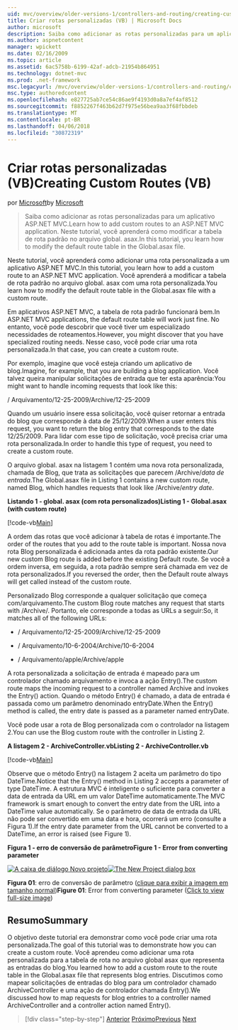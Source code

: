 ```yaml
---
uid: mvc/overview/older-versions-1/controllers-and-routing/creating-custom-routes-vb
title: Criar rotas personalizadas (VB) | Microsoft Docs
author: microsoft
description: Saiba como adicionar as rotas personalizadas para um aplicativo ASP.NET MVC. Neste tutorial, você aprenderá como modificar a tabela de rota padrão no arquivo global. asax.
ms.author: aspnetcontent
manager: wpickett
ms.date: 02/16/2009
ms.topic: article
ms.assetid: 6ac5758b-6199-42af-adcb-21954b864951
ms.technology: dotnet-mvc
ms.prod: .net-framework
msc.legacyurl: /mvc/overview/older-versions-1/controllers-and-routing/creating-custom-routes-vb
msc.type: authoredcontent
ms.openlocfilehash: e827725ab7ce54c86ae9f4193d0a8a7ef4af8512
ms.sourcegitcommit: f8852267f463b62d7f975e56bea9aa3f68fbbdeb
ms.translationtype: MT
ms.contentlocale: pt-BR
ms.lasthandoff: 04/06/2018
ms.locfileid: "30872319"
---
```

<a name="creating-custom-routes-vb"></a><span data-ttu-id="8d6c5-104">Criar rotas personalizadas (VB)</span><span class="sxs-lookup"><span data-stu-id="8d6c5-104">Creating Custom Routes (VB)</span></span>
====================
<span data-ttu-id="8d6c5-105">por [Microsoft](https://github.com/microsoft)</span><span class="sxs-lookup"><span data-stu-id="8d6c5-105">by [Microsoft](https://github.com/microsoft)</span></span>

> <span data-ttu-id="8d6c5-106">Saiba como adicionar as rotas personalizadas para um aplicativo ASP.NET MVC.</span><span class="sxs-lookup"><span data-stu-id="8d6c5-106">Learn how to add custom routes to an ASP.NET MVC application.</span></span> <span data-ttu-id="8d6c5-107">Neste tutorial, você aprenderá como modificar a tabela de rota padrão no arquivo global. asax.</span><span class="sxs-lookup"><span data-stu-id="8d6c5-107">In this tutorial, you learn how to modify the default route table in the Global.asax file.</span></span>


<span data-ttu-id="8d6c5-108">Neste tutorial, você aprenderá como adicionar uma rota personalizada a um aplicativo ASP.NET MVC.</span><span class="sxs-lookup"><span data-stu-id="8d6c5-108">In this tutorial, you learn how to add a custom route to an ASP.NET MVC application.</span></span> <span data-ttu-id="8d6c5-109">Você aprenderá a modificar a tabela de rota padrão no arquivo global. asax com uma rota personalizada.</span><span class="sxs-lookup"><span data-stu-id="8d6c5-109">You learn how to modify the default route table in the Global.asax file with a custom route.</span></span>

<span data-ttu-id="8d6c5-110">Em aplicativos ASP.NET MVC, a tabela de rota padrão funcionará bem.</span><span class="sxs-lookup"><span data-stu-id="8d6c5-110">In ASP.NET MVC applications, the default route table will work just fine.</span></span> <span data-ttu-id="8d6c5-111">No entanto, você pode descobrir que você tiver um especializado necessidades de roteamentos.</span><span class="sxs-lookup"><span data-stu-id="8d6c5-111">However, you might discover that you have specialized routing needs.</span></span> <span data-ttu-id="8d6c5-112">Nesse caso, você pode criar uma rota personalizada.</span><span class="sxs-lookup"><span data-stu-id="8d6c5-112">In that case, you can create a custom route.</span></span>

<span data-ttu-id="8d6c5-113">Por exemplo, imagine que você esteja criando um aplicativo de blog.</span><span class="sxs-lookup"><span data-stu-id="8d6c5-113">Imagine, for example, that you are building a blog application.</span></span> <span data-ttu-id="8d6c5-114">Você talvez queira manipular solicitações de entrada que ter esta aparência:</span><span class="sxs-lookup"><span data-stu-id="8d6c5-114">You might want to handle incoming requests that look like this:</span></span>

<span data-ttu-id="8d6c5-115">/ Arquivamento/12-25-2009</span><span class="sxs-lookup"><span data-stu-id="8d6c5-115">/Archive/12-25-2009</span></span>

<span data-ttu-id="8d6c5-116">Quando um usuário insere essa solicitação, você quiser retornar a entrada do blog que corresponde à data de 25/12/2009.</span><span class="sxs-lookup"><span data-stu-id="8d6c5-116">When a user enters this request, you want to return the blog entry that corresponds to the date 12/25/2009.</span></span> <span data-ttu-id="8d6c5-117">Para lidar com esse tipo de solicitação, você precisa criar uma rota personalizada.</span><span class="sxs-lookup"><span data-stu-id="8d6c5-117">In order to handle this type of request, you need to create a custom route.</span></span>

<span data-ttu-id="8d6c5-118">O arquivo global. asax na listagem 1 contém uma nova rota personalizada, chamada de Blog, que trata as solicitações que parecem /Archive/*data de entrada*.</span><span class="sxs-lookup"><span data-stu-id="8d6c5-118">The Global.asax file in Listing 1 contains a new custom route, named Blog, which handles requests that look like /Archive/*entry date*.</span></span>

<span data-ttu-id="8d6c5-119">**Listando 1 - global. asax (com rota personalizados)**</span><span class="sxs-lookup"><span data-stu-id="8d6c5-119">**Listing 1 - Global.asax (with custom route)**</span></span>

[!code-vb[Main](creating-custom-routes-vb/samples/sample1.vb)]

<span data-ttu-id="8d6c5-120">A ordem das rotas que você adicionar à tabela de rotas é importante.</span><span class="sxs-lookup"><span data-stu-id="8d6c5-120">The order of the routes that you add to the route table is important.</span></span> <span data-ttu-id="8d6c5-121">Nossa nova rota Blog personalizada é adicionada antes da rota padrão existente.</span><span class="sxs-lookup"><span data-stu-id="8d6c5-121">Our new custom Blog route is added before the existing Default route.</span></span> <span data-ttu-id="8d6c5-122">Se você a ordem inversa, em seguida, a rota padrão sempre será chamada em vez de rota personalizados.</span><span class="sxs-lookup"><span data-stu-id="8d6c5-122">If you reversed the order, then the Default route always will get called instead of the custom route.</span></span>

<span data-ttu-id="8d6c5-123">Personalizado Blog corresponde a qualquer solicitação que começa com/arquivamento.</span><span class="sxs-lookup"><span data-stu-id="8d6c5-123">The custom Blog route matches any request that starts with /Archive/.</span></span> <span data-ttu-id="8d6c5-124">Portanto, ele corresponde a todas as URLs a seguir:</span><span class="sxs-lookup"><span data-stu-id="8d6c5-124">So, it matches all of the following URLs:</span></span>

- <span data-ttu-id="8d6c5-125">/ Arquivamento/12-25-2009</span><span class="sxs-lookup"><span data-stu-id="8d6c5-125">/Archive/12-25-2009</span></span>

- <span data-ttu-id="8d6c5-126">/ Arquivamento/10-6-2004</span><span class="sxs-lookup"><span data-stu-id="8d6c5-126">/Archive/10-6-2004</span></span>

- <span data-ttu-id="8d6c5-127">/ Arquivamento/apple</span><span class="sxs-lookup"><span data-stu-id="8d6c5-127">/Archive/apple</span></span>

<span data-ttu-id="8d6c5-128">A rota personalizada a solicitação de entrada é mapeado para um controlador chamado arquivamento e invoca a ação Entry().</span><span class="sxs-lookup"><span data-stu-id="8d6c5-128">The custom route maps the incoming request to a controller named Archive and invokes the Entry() action.</span></span> <span data-ttu-id="8d6c5-129">Quando o método Entry() é chamado, a data de entrada é passada como um parâmetro denominado entryDate.</span><span class="sxs-lookup"><span data-stu-id="8d6c5-129">When the Entry() method is called, the entry date is passed as a parameter named entryDate.</span></span>

<span data-ttu-id="8d6c5-130">Você pode usar a rota de Blog personalizada com o controlador na listagem 2.</span><span class="sxs-lookup"><span data-stu-id="8d6c5-130">You can use the Blog custom route with the controller in Listing 2.</span></span>

<span data-ttu-id="8d6c5-131">**A listagem 2 - ArchiveController.vb**</span><span class="sxs-lookup"><span data-stu-id="8d6c5-131">**Listing 2 - ArchiveController.vb**</span></span>

[!code-vb[Main](creating-custom-routes-vb/samples/sample2.vb)]

<span data-ttu-id="8d6c5-132">Observe que o método Entry() na listagem 2 aceita um parâmetro do tipo DateTime.</span><span class="sxs-lookup"><span data-stu-id="8d6c5-132">Notice that the Entry() method in Listing 2 accepts a parameter of type DateTime.</span></span> <span data-ttu-id="8d6c5-133">A estrutura MVC é inteligente o suficiente para converter a data de entrada da URL em um valor DateTime automaticamente.</span><span class="sxs-lookup"><span data-stu-id="8d6c5-133">The MVC framework is smart enough to convert the entry date from the URL into a DateTime value automatically.</span></span> <span data-ttu-id="8d6c5-134">Se o parâmetro de data de entrada da URL não pode ser convertido em uma data e hora, ocorrerá um erro (consulte a Figura 1).</span><span class="sxs-lookup"><span data-stu-id="8d6c5-134">If the entry date parameter from the URL cannot be converted to a DateTime, an error is raised (see Figure 1).</span></span>

<span data-ttu-id="8d6c5-135">**Figura 1 - erro de conversão de parâmetro**</span><span class="sxs-lookup"><span data-stu-id="8d6c5-135">**Figure 1 - Error from converting parameter**</span></span>


<span data-ttu-id="8d6c5-136">[![A caixa de diálogo Novo projeto](creating-custom-routes-vb/_static/image1.jpg)](creating-custom-routes-vb/_static/image1.png)</span><span class="sxs-lookup"><span data-stu-id="8d6c5-136">[![The New Project dialog box](creating-custom-routes-vb/_static/image1.jpg)](creating-custom-routes-vb/_static/image1.png)</span></span>

<span data-ttu-id="8d6c5-137">**Figura 01**: erro de conversão de parâmetro ([clique para exibir a imagem em tamanho normal](creating-custom-routes-vb/_static/image2.png))</span><span class="sxs-lookup"><span data-stu-id="8d6c5-137">**Figure 01**: Error from converting parameter ([Click to view full-size image](creating-custom-routes-vb/_static/image2.png))</span></span>


## <a name="summary"></a><span data-ttu-id="8d6c5-138">Resumo</span><span class="sxs-lookup"><span data-stu-id="8d6c5-138">Summary</span></span>

<span data-ttu-id="8d6c5-139">O objetivo deste tutorial era demonstrar como você pode criar uma rota personalizada.</span><span class="sxs-lookup"><span data-stu-id="8d6c5-139">The goal of this tutorial was to demonstrate how you can create a custom route.</span></span> <span data-ttu-id="8d6c5-140">Você aprendeu como adicionar uma rota personalizada para a tabela de rota no arquivo global asax que representa as entradas do blog.</span><span class="sxs-lookup"><span data-stu-id="8d6c5-140">You learned how to add a custom route to the route table in the Global.asax file that represents blog entries.</span></span> <span data-ttu-id="8d6c5-141">Discutimos como mapear solicitações de entradas do blog para um controlador chamado ArchiveController e uma ação de controlador chamada Entry().</span><span class="sxs-lookup"><span data-stu-id="8d6c5-141">We discussed how to map requests for blog entries to a controller named ArchiveController and a controller action named Entry().</span></span>

> [!div class="step-by-step"]
> <span data-ttu-id="8d6c5-142">[Anterior](asp-net-mvc-controller-overview-vb.md)
> [Próximo](creating-a-route-constraint-vb.md)</span><span class="sxs-lookup"><span data-stu-id="8d6c5-142">[Previous](asp-net-mvc-controller-overview-vb.md)
[Next](creating-a-route-constraint-vb.md)</span></span>
